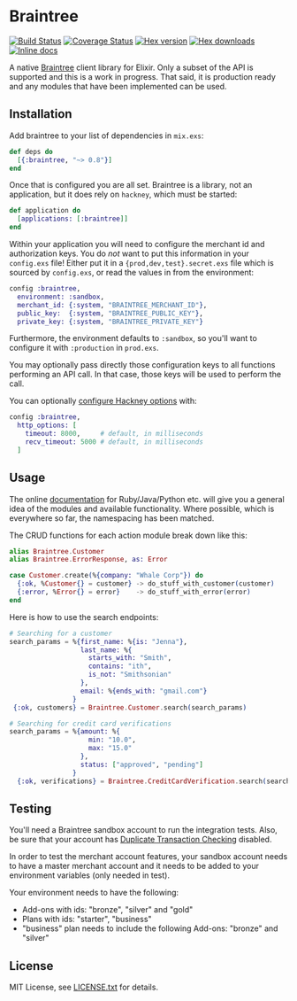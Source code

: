 # Braintree

[![Build Status](https://travis-ci.org/sorentwo/braintree-elixir.svg?branch=master)](https://travis-ci.org/sorentwo/braintree-elixir)
[![Coverage Status](https://coveralls.io/repos/github/sorentwo/braintree-elixir/badge.svg?branch=master)](https://coveralls.io/github/sorentwo/braintree-elixir?branch=master)
[![Hex version](https://img.shields.io/hexpm/v/braintree.svg "Hex version")](https://hex.pm/packages/braintree)
[![Hex downloads](https://img.shields.io/hexpm/dt/braintree.svg "Hex downloads")](https://hex.pm/packages/braintree)
[![Inline docs](https://inch-ci.org/github/sorentwo/braintree-elixir.svg)](https://inch-ci.org/github/sorentwo/braintree-elixir)

A native [Braintree][braintree] client library for Elixir. Only a subset of the
API is supported and this is a work in progress. That said, it is production
ready and any modules that have been implemented can be used.

[braintree]: https://www.braintreepayments.com

## Installation

Add braintree to your list of dependencies in `mix.exs`:

```elixir
def deps do
  [{:braintree, "~> 0.8"}]
end
```

Once that is configured you are all set. Braintree is a library, not an
application, but it does rely on `hackney`, which must be started:

```elixir
def application do
  [applications: [:braintree]]
end
```

Within your application you will need to configure the merchant id and
authorization keys. You do *not* want to put this information in your
`config.exs` file! Either put it in a `{prod,dev,test}.secret.exs` file which is
sourced by `config.exs`, or read the values in from the environment:

```elixir
config :braintree,
  environment: :sandbox,
  merchant_id: {:system, "BRAINTREE_MERCHANT_ID"},
  public_key:  {:system, "BRAINTREE_PUBLIC_KEY"},
  private_key: {:system, "BRAINTREE_PRIVATE_KEY"}
```

Furthermore, the environment defaults to `:sandbox`, so you'll want to configure
it with `:production` in `prod.exs`.

You may optionally pass directly those configuration keys to all functions
performing an API call. In that case, those keys will be used to perform the
call.

You can optionally [configure Hackney options][opts] with:

```elixir
config :braintree,
  http_options: [
    timeout: 8000,     # default, in milliseconds
    recv_timeout: 5000 # default, in milliseconds
  ]
```

[opts]: https://github.com/benoitc/hackney/blob/master/doc/hackney.md#request5

## Usage

The online [documentation][doc] for Ruby/Java/Python etc. will give you a
general idea of the modules and available functionality. Where possible, which
is everywhere so far, the namespacing has been matched.

The CRUD functions for each action module break down like this:

```elixir
alias Braintree.Customer
alias Braintree.ErrorResponse, as: Error

case Customer.create(%{company: "Whale Corp"}) do
  {:ok, %Customer{} = customer} -> do_stuff_with_customer(customer)
  {:error, %Error{} = error}    -> do_stuff_with_error(error)
end
```

Here is how to use the search endpoints:

```elixir
# Searching for a customer
search_params = %{first_name: %{is: "Jenna"},
                  last_name: %{
                    starts_with: "Smith",
                    contains: "ith",
                    is_not: "Smithsonian"
                  },
                  email: %{ends_with: "gmail.com"}
                }
 {:ok, customers} = Braintree.Customer.search(search_params)

# Searching for credit card verifications
search_params = %{amount: %{
                    min: "10.0",
                    max: "15.0"
                  },
                  status: ["approved", "pending"]
                }
  {:ok, verifications} = Braintree.CreditCardVerification.search(search_params)
```


[doc]: https://developers.braintreepayments.com/

## Testing

You'll need a Braintree sandbox account to run the integration tests. Also, be
sure that your account has [Duplicate Transaction Checking][dtc] disabled.

In order to test the merchant account features, your sandbox account needs to
have a master merchant account and it needs to be added to your environment
variables (only needed in test).

Your environment needs to have the following:

- Add-ons with ids: "bronze", "silver" and "gold"
- Plans with ids: "starter", "business"
- "business" plan needs to include the following Add-ons: "bronze" and "silver"

[dtc]: https://articles.braintreepayments.com/control-panel/transactions/duplicate-checking

## License

MIT License, see [LICENSE.txt](LICENSE.txt) for details.
